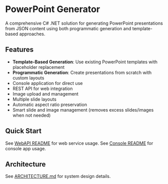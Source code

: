 # PowerPoint Generator

A comprehensive C# .NET solution for generating PowerPoint presentations from JSON content using both programmatic generation and template-based approaches.

## Features
- **Template-Based Generation**: Use existing PowerPoint templates with placeholder replacement
- **Programmatic Generation**: Create presentations from scratch with custom layouts
- Console application for direct use
- REST API for web integration
- Image upload and management
- Multiple slide layouts
- Automatic aspect ratio preservation
- Smart slide and image management (removes excess slides/images when not needed)

## Quick Start
See [WebAPI README](WebAPI/README_WebAPI.md) for web service usage.
See [Console README](/README_JSON.md) for console app usage.

## Architecture
See [ARCHITECTURE.md](ARCHITECTURE.md) for system design details.